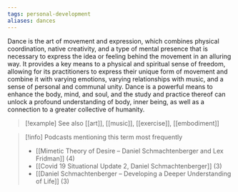 ```yaml
---
tags: personal-development
aliases: dances
---
```


Dance is the art of movement and expression, which combines physical coordination, native creativity, and a type of mental presence that is necessary to express the idea or feeling behind the movement in an alluring way. It provides a key means to a physical and spiritual sense of freedom, allowing for its practitioners to express their unique form of movement and combine it with varying emotions, varying relationships with music, and a sense of personal and communal unity. Dance is a powerful means to enhance the body, mind, and soul, and the study and practice thereof can unlock a profound understanding of body, inner being, as well as a connection to a greater collective of humanity.

> [!example] See also
> [[art]], [[music]], [[exercise]], [[embodiment]]

> [!info] Podcasts mentioning this term most frequently
> * [[Mimetic Theory of Desire – Daniel Schmachtenberger and Lex Fridman]] (4)
> * [[Covid 19 Situational Update 2, Daniel Schmachtenberger]] (3)
> * [[Daniel Schmachtenberger – Developing a Deeper Understanding of Life]] (3)